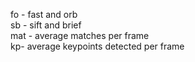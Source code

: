 fo - fast and orb  
sb - sift and brief  
mat - average matches per frame  
kp- average keypoints detected per frame  
